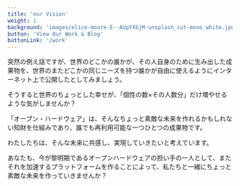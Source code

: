 ```yaml
---
title: 'our Vision'
weight: 1
background: 'images/elice-moore-E--AUpYXbjM-unsplash_cut-mono_white.jpg'
button: 'View Our Work & Blog'
buttonLink: '/work'
---
```



突然の例え話ですが、世界のどこかの誰かが、その人自身のために生み出した成果物を、世界のまたどこかの同じニーズを持つ誰かが自由に使えるようにインターネット上で公開したとしてみましょう。

そうすると世界のちょっとした幸せが、「個性の数×その人数分」だけ増やせるような気がしませんか？

「オープン・ハードウェア」は、そんなちょっと素敵な未来を作れるかもしれない知財を仕組みであり、誰でも再利用可能な一つひとつの成果物です。

わたしたちは、そんな未来に共感し、実現していきたいと考えています。


<!-- わたしたちは現在がオープンハードウェアの黎明期であると考え、今世界で生まれつつある多様なオープンハードウェアの情報を日本でもいち早く集約して発信するプラットフォームとなると同時に、それらを提供していくメイカーとなることを目指します。 -->

あなたも、今が黎明期であるオープンハードウェアの担い手の一人として、またそれを加速するプラットフォームを作ることによって、私たちと一緒にちょっと素敵な未来を作っていきませんか？